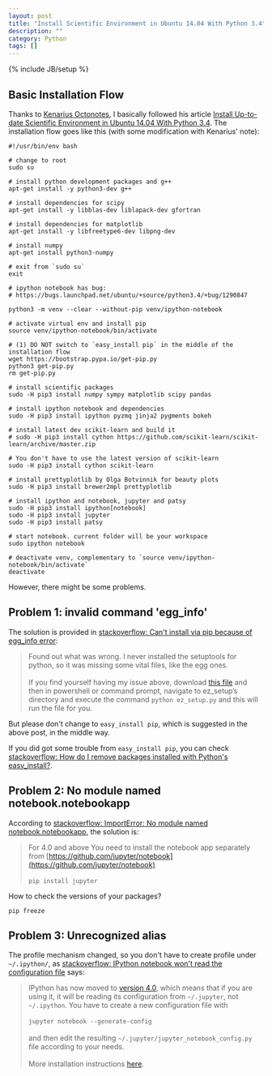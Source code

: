 ```yaml
---
layout: post
title: "Install Scientific Environment in Ubuntu 14.04 With Python 3.4"
description: ""
category: Python
tags: []
---
```

{% include JB/setup %}

## Basic Installation Flow

Thanks to [Kenarius Octonotes](http://bikulov.org/), I basically followed his article [Install Up-to-date Scientific Environment in Ubuntu 14.04 With Python 3.4](http://bikulov.org/blog/2014/05/14/install-up-to-date-scientific-environment-in-ubuntu-14-dot-04-with-python-3-dot-4/). The installation flow goes like this (with some modification with Kenarius' note):

```shell
#!/usr/bin/env bash

# change to root
sudo su

# install python development packages and g++
apt-get install -y python3-dev g++

# install dependencies for scipy
apt-get install -y libblas-dev liblapack-dev gfortran

# install dependencies for matplotlib
apt-get install -y libfreetype6-dev libpng-dev

# install numpy
apt-get install python3-numpy

# exit from `sudo su`
exit

# ipython notebook has bug:
# https://bugs.launchpad.net/ubuntu/+source/python3.4/+bug/1290847

python3 -m venv --clear --without-pip venv/ipython-notebook

# activate virtual env and install pip
source venv/ipython-notebook/bin/activate

# (1) DO NOT switch to `easy_install pip` in the middle of the installation flow
wget https://bootstrap.pypa.io/get-pip.py
python3 get-pip.py
rm get-pip.py

# install scientific packages
sudo -H pip3 install numpy sympy matplotlib scipy pandas

# install ipython notebook and dependencies
sudo -H pip3 install ipython pyzmq jinja2 pygments bokeh

# install latest dev scikit-learn and build it
# sudo -H pip3 install cython https://github.com/scikit-learn/scikit-learn/archive/master.zip

# You don't have to use the latest version of scikit-learn
sudo -H pip3 install cython scikit-learn

# install prettyplotlib by Olga Botvinnik for beauty plots
sudo -H pip3 install brewer2mpl prettyplotlib

# install ipython and notebook, jupyter and patsy
sudo -H pip3 install ipython[notebook]
sudo -H pip3 install jupyter
sudo -H pip3 install patsy

# start notebook. current folder will be your workspace
sudo ipython notebook

# deactivate venv, complementary to `source venv/ipython-notebook/bin/activate`
deactivate
```

However, there might be some problems.

## Problem 1: invalid command 'egg_info'

The solution is provided in [stackoverflow: Can't install via pip because of egg_info error](http://stackoverflow.com/a/17890155):

> Found out what was wrong. I never installed the setuptools for python, so it was missing some vital files, like the egg ones.
> <br/>  
> If you find yourself having my issue above, download [this file](https://bitbucket.org/pypa/setuptools/raw/bootstrap/ez_setup.py) and then in powershell or command prompt, navigate to ez_setup’s directory and execute the command `python ez_setup.py` and this will run the file for you.

But please don't change to `easy_install pip`, which is suggested in the above post, in the middle way.

If you did got some trouble from `easy_install pip`, you can check [stackoverflow: How do I remove packages installed with Python's easy_install?](http://stackoverflow.com/questions/1231688/how-do-i-remove-packages-installed-with-pythons-easy-install).

## Problem 2: No module named notebook.notebookapp

According to [stackoverflow: ImportError: No module named notebook.notebookapp](http://stackoverflow.com/a/31459216), the solution is:

> For 4.0 and above You need to install the notebook app separately from [https://github.com/jupyter/notebook](https://github.com/jupyter/notebook)
> <br/>  
> `pip install jupyter`

How to check the versions of your packages?

```shell
pip freeze
```

## Problem 3: Unrecognized alias

The profile mechanism changed, so you don't have to create profile under `~/.ipython/`, as [stackoverflow: IPython notebook won't read the configuration file](http://stackoverflow.com/a/31982416) says:

> IPython has now moved to [version 4.0](http://blog.jupyter.org/2015/08/12/first-release-of-jupyter/), which means that if you are using it, it will be reading its configuration from <code>~/.jupyter</code>, not <code>~/.ipython</code>. You have to create a new configuration file with
> <br/>  
> `jupyter notebook --generate-config`
> <br/>  
> and then edit the resulting `~/.jupyter/jupyter_notebook_config.py` file according to your needs.
> <br/>  
> More installation instructions [here](https://jupyter.readthedocs.org/en/latest/config.html).
